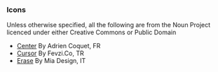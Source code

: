 
### Icons
Unless otherwise specified, all the following are from the Noun Project licenced under either Creative Commons or Public Domain
* [Center](https://thenounproject.com/search/?q=center&i=2445009) By Adrien Coquet, FR
* [Cursor](https://thenounproject.com/search/?q=cursor&i=183250) By Fevzi.Co, TR
* [Erase](https://thenounproject.com/search/?q=erase&i=3141445) By Mia Design, IT

